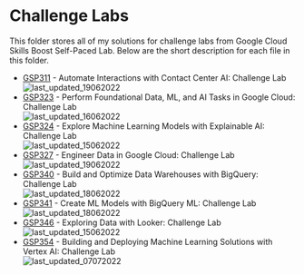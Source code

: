 # Challenge Labs

This folder stores all of my solutions for challenge labs from Google Cloud Skills Boost Self-Paced Lab. Below are the short description for each file in this folder.

* [GSP311](https://github.com/LimJY03/GoogleCloudSkillsBoost/blob/main/Challenge%20Labs/GSP311.md) - Automate Interactions with Contact Center AI: Challenge Lab
  <br>![last_updated_19062022](https://img.shields.io/badge/last%20updated-19%20June%202022-red)
* [GSP323](https://github.com/LimJY03/GoogleCloudSkillsBoost/blob/main/Challenge%20Labs/GSP323.md) - Perform Foundational Data, ML, and AI Tasks in Google Cloud: Challenge Lab
  <br>![last_updated_16062022](https://img.shields.io/badge/last%20updated-16%20June%202022-red)
* [GSP324](https://github.com/LimJY03/GoogleCloudSkillsBoost/blob/main/Challenge%20Labs/GSP324.md) - Explore Machine Learning Models with Explainable AI: Challenge Lab
  <br>![last_updated_15062022](https://img.shields.io/badge/last%20updated-15%20June%202022-red)
* [GSP327](https://github.com/LimJY03/GoogleCloudSkillsBoost/blob/main/Challenge%20Labs/GSP327.md) - Engineer Data in Google Cloud: Challenge Lab
  <br>![last_updated_19062022](https://img.shields.io/badge/last%20updated-19%20June%202022-red)
* [GSP340](https://github.com/LimJY03/GoogleCloudSkillsBoost/blob/main/Challenge%20Labs/GSP340.md) - Build and Optimize Data Warehouses with BigQuery: Challenge Lab
  <br>![last_updated_18062022](https://img.shields.io/badge/last%20updated-18%20June%202022-red)
* [GSP341](https://github.com/LimJY03/GoogleCloudSkillsBoost/blob/main/Challenge%20Labs/GSP341.md) - Create ML Models with BigQuery ML: Challenge Lab
  <br>![last_updated_18062022](https://img.shields.io/badge/last%20updated-18%20June%202022-red)
* [GSP346](https://github.com/LimJY03/GoogleCloudSkillsBoost/blob/main/Challenge%20Labs/GSP346.md) - Exploring Data with Looker: Challenge Lab
  <br>![last_updated_15062022](https://img.shields.io/badge/last%20updated-15%20June%202022-red)
* [GSP354](https://github.com/LimJY03/GoogleCloudSkillsBoost/blob/main/Challenge%20Labs/GSP354.ipynb) - Building and Deploying Machine Learning Solutions with Vertex AI: Challenge Lab
  <br>![last_updated_07072022](https://img.shields.io/badge/last%20updated-07%20July%202022-red)